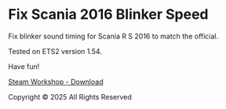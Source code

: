 # Fix Scania 2016 Blinker Speed

Fix blinker sound timing for Scania R S 2016 to match the official.

Tested on ETS2 version 1.54.

Have fun!

[Steam Workshop - Download](https://steamcommunity.com/sharedfiles/filedetails/?id=3528813966)

Copyright © 2025 All Rights Reserved
